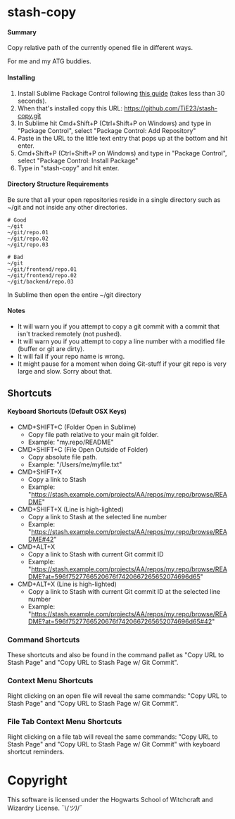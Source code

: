 # stash-copy
#### Summary
Copy relative path of the currently opened file in different ways.

For me and my ATG buddies.

#### Installing

1. Install Sublime Package Control following [this guide](https://packagecontrol.io/installation) (takes less than 30 seconds).
2. When that's installed copy this URL: https://github.com/TiE23/stash-copy.git
3. In Sublime hit Cmd+Shift+P (Ctrl+Shift+P on Windows) and type in "Package Control", select "Package Control: Add Repository"
4. Paste in the URL to the little text entry that pops up at the bottom and hit enter.
5. Cmd+Shift+P (Ctrl+Shift+P on Windows) and type in "Package Control", select "Package Control: Install Package"
6. Type in "stash-copy" and hit enter.

#### Directory Structure Requirements
Be sure that all your open repositories reside in a single directory such as ~/git and not inside any other directories.

```
# Good
~/git
~/git/repo.01
~/git/repo.02
~/git/repo.03

# Bad
~/git
~/git/frontend/repo.01
~/git/frontend/repo.02
~/git/backend/repo.03
```

In Sublime then open the entire ~/git directory

#### Notes
- It will warn you if you attempt to copy a git commit with a commit that isn't tracked remotely (not pushed).
- It will warn you if you attempt to copy a line number with a modified file (buffer or git are dirty).
- It will fail if your repo name is wrong.
- It might pause for a moment when doing Git-stuff if your git repo is very large and slow. Sorry about that.

## Shortcuts
#### Keyboard Shortcuts (Default OSX Keys)
- CMD+SHIFT+C (Folder Open in Sublime)
  - Copy file path relative to your main git folder.
  - Example: "my.repo/README"
- CMD+SHIFT+C (File Open Outside of Folder)
  - Copy absolute file path.
  - Example: "/Users/me/myfile.txt"
- CMD+SHIFT+X
  - Copy a link to Stash
  - Example: "https://stash.example.com/projects/AA/repos/my.repo/browse/README"
- CMD+SHIFT+X (Line is high-lighted)
  - Copy a link to Stash at the selected line number
  - Example: "https://stash.example.com/projects/AA/repos/my.repo/browse/README#42"
- CMD+ALT+X
  - Copy a link to Stash with current Git commit ID
  - Example: "https://stash.example.com/projects/AA/repos/my.repo/browse/README?at=596f7527766520676f7420667265652074696d65"
- CMD+ALT+X (Line is high-lighted)
  - Copy a link to Stash with current Git commit ID at the selected line number
  - Example: "https://stash.example.com/projects/AA/repos/my.repo/browse/README?at=596f7527766520676f7420667265652074696d65#42"

### Command Shortcuts
These shortcuts and also be found in the command pallet as "Copy URL to Stash Page" and "Copy URL to Stash Page w/ Git Commit".

### Context Menu Shortcuts
Right clicking on an open file will reveal the same commands: "Copy URL to Stash Page" and "Copy URL to Stash Page w/ Git Commit".

### File Tab Context Menu Shortcuts
Right clicking on a file tab will reveal the same commands: "Copy URL to Stash Page" and "Copy URL to Stash Page w/ Git Commit" with keyboard shortcut reminders.

# Copyright
This software is licensed under the Hogwarts School of Witchcraft and Wizardry License. ¯\\_(ツ)_/¯